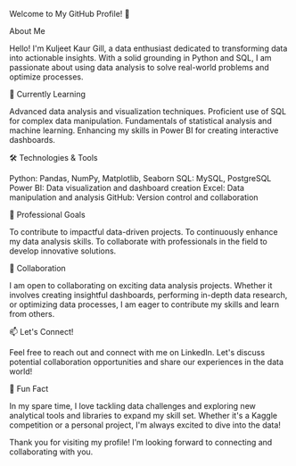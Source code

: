 Welcome to My GitHub Profile! 👋

About Me

Hello! I'm Kuljeet Kaur Gill, a data enthusiast dedicated to transforming data into actionable insights. With a solid grounding in Python and SQL, I am passionate about using data analysis to solve real-world problems and optimize processes.

🌱 Currently Learning

Advanced data analysis and visualization techniques.
Proficient use of SQL for complex data manipulation.
Fundamentals of statistical analysis and machine learning.
Enhancing my skills in Power BI for creating interactive dashboards.

🛠️ Technologies & Tools

Python: Pandas, NumPy, Matplotlib, Seaborn
SQL: MySQL, PostgreSQL
Power BI: Data visualization and dashboard creation
Excel: Data manipulation and analysis
GitHub: Version control and collaboration

💼 Professional Goals

To contribute to impactful data-driven projects.
To continuously enhance my data analysis skills.
To collaborate with professionals in the field to develop innovative solutions.

🤝 Collaboration

I am open to collaborating on exciting data analysis projects. Whether it involves creating insightful dashboards, performing in-depth data research, or optimizing data processes, I am eager to contribute my skills and learn from others.

📫 Let's Connect!

Feel free to reach out and connect with me on LinkedIn. Let's discuss potential collaboration opportunities and share our experiences in the data world!

🌟 Fun Fact

In my spare time, I love tackling data challenges and exploring new analytical tools and libraries to expand my skill set. Whether it's a Kaggle competition or a personal project, I'm always excited to dive into the data!

Thank you for visiting my profile! I'm looking forward to connecting and collaborating with you.
